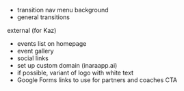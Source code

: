 - transition nav menu background
- general transitions

external (for Kaz)

- events list on homepage
- event gallery
- social links
- set up custom domain (inaraapp.ai)
- if possible, variant of logo with white text
- Google Forms links to use for partners and coaches CTA
